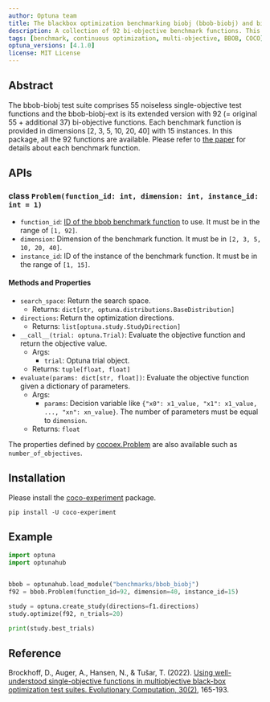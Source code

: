 ```yaml
---
author: Optuna team
title: The blackbox optimization benchmarking biobj (bbob-biobj) and biobj-ext (bbob-biobj-ext) test suites
description: A collection of 92 bi-objective benchmark functions. This package is a wrapper of the COCO (COmparing Continuous Optimizers) experiments library.
tags: [benchmark, continuous optimization, multi-objective, BBOB, COCO]
optuna_versions: [4.1.0]
license: MIT License
---
```


## Abstract

The bbob-biobj test suite comprises 55 noiseless single-objective test functions and the bbob-biobj-ext is its extended version with 92 (= original 55 + additional 37) bi-objective functions. Each benchmark function is provided in dimensions \[2, 3, 5, 10, 20, 40\] with 15 instances. In this package, all the 92 functions are available. Please refer to [the paper](https://direct.mit.edu/evco/article/30/2/165/107813/Using-Well-Understood-Single-Objective-Functions) for details about each benchmark function.

## APIs

### class `Problem(function_id: int, dimension: int, instance_id: int = 1)`

- `function_id`: [ID of the bbob benchmark function](https://coco-platform.org/testsuites/bbob-biobj/overview.html) to use. It must be in the range of `[1, 92]`.
- `dimension`: Dimension of the benchmark function. It must be in `[2, 3, 5, 10, 20, 40]`.
- `instance_id`: ID of the instance of the benchmark function. It must be in the range of `[1, 15]`.

#### Methods and Properties

- `search_space`: Return the search space.
  - Returns: `dict[str, optuna.distributions.BaseDistribution]`
- `directions`: Return the optimization directions.
  - Returns: `list[optuna.study.StudyDirection]`
- `__call__(trial: optuna.Trial)`: Evaluate the objective function and return the objective value.
  - Args:
    - `trial`: Optuna trial object.
  - Returns: `tuple[float, float]`
- `evaluate(params: dict[str, float])`: Evaluate the objective function given a dictionary of parameters.
  - Args:
    - `params`: Decision variable like `{"x0": x1_value, "x1": x1_value, ..., "xn": xn_value}`. The number of parameters must be equal to `dimension`.
  - Returns: `float`

The properties defined by [cocoex.Problem](https://numbbo.github.io/coco-doc/apidocs/cocoex/cocoex.Problem.html) are also available such as `number_of_objectives`.

## Installation

Please install the [coco-experiment](https://github.com/numbbo/coco-experiment/tree/main/build/python) package.

```shell
pip install -U coco-experiment
```

## Example

```python
import optuna
import optunahub


bbob = optunahub.load_module("benchmarks/bbob_biobj")
f92 = bbob.Problem(function_id=92, dimension=40, instance_id=15)

study = optuna.create_study(directions=f1.directions)
study.optimize(f92, n_trials=20)

print(study.best_trials)
```

## Reference

Brockhoff, D., Auger, A., Hansen, N., & Tušar, T. (2022). [Using well-understood single-objective functions in multiobjective black-box optimization test suites. Evolutionary Computation, 30(2)](https://direct.mit.edu/evco/article/30/2/165/107813/Using-Well-Understood-Single-Objective-Functions), 165-193.
